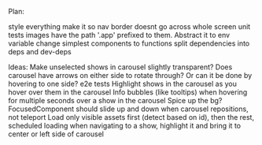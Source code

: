 Plan:

style everything
make it so nav border doesnt go across whole screen
unit tests
images have the path '.app' prefixed to them. Abstract it to env variable
change simplest components to functions
split dependencies into deps and dev-deps

Ideas:
Make unselected shows in carousel slightly transparent?
Does carousel have arrows on either side to rotate through? Or can it be done by hovering to one side?
e2e tests
Highlight shows in the carousel as you hover over them in the carousel
Info bubbles (like tooltips) when hovering for multiple seconds over a show in the carousel
Spice up the bg?
FocusedComponent should slide up and down when carousel repositions, not teleport
Load only visible assets first (detect based on id), then the rest, scheduled loading
when navigating to a show, highlight it and bring it to center or left side of carousel
